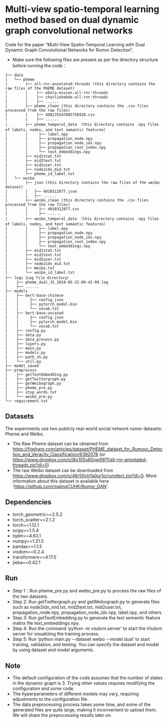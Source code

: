 # Multi-view spatio-temporal learning method based on dual dynamic graph convolutional networks
Code for the paper “Multi-View Spatio-Temporal Learning with Dual Dynamic Graph Convolutional Networks for Rumor Detection”.

* Make sure the following files are present as per the directory structure before running the code：
```
├── data
|   └── pheme
|        ├── all-rnr-annotated-threads (this directory contains the raw files of the PHEME dataset)
|        │    ├── ebola-essien-all-rnr-threads
|        │    ├── charliehebdo-all-rnr-threads
|        |    ├── ......
|        ├── pheme_clean (this directory contains the .csv files processed from the raw files)
|        |    ├── 498235547685756928.csv
|        |    ├── ......
|        ├── pheme_temporal_data （this directory contains .npy files of labels, nodes, and text semantic features）
|        |     ├── label.npy
|        |     ├── propagation_node.npy
|        |     ├── propagation_node_idx.npy
|        |     ├── propagation_root_index.npy
|        |     └── text_embeddings.npy
|        ├── mid2stat.txt
|        ├── mid2text.txt
|        ├── mid2user.txt
|        ├── node2idx_mid.txt
|        └── pheme_id_label.txt
|   └── weibo
|        ├── json (this directory contains the raw files of the weibo dataset)
|        │   ├── 4010312877.json
|        |   ├── ......
|        ├── weibo_clean (this directory contains the .csv files processed from the raw files)
|        │     ├── 4010312877.csv
|        │     ├── ......
|        ├── weibo_temporal_data （this directory contains .npy files of labels, nodes, and text semantic features）
|        │     ├── label.npy
|        │     ├── propagation_node.npy
|        │     ├── propagation_node_idx.npy
|        │     ├── propagation_root_index.npy
|        │     └── text_embeddings.npy
|        ├── mid2stat.txt
|        ├── mid2text.txt
|        ├── mid2user.txt
|        ├── node2idx_mid.txt
|        ├── Weibo.txt
|        └── weibo_id_label.txt
├── logs（Log file directory）
|    ├── pheme_dual_32_2024-05-22-09-42-09.log
|    ├── ......
├── models
|    ├── bert-base-chinese
|    |     ├── config.json
|    |     ├── pytorch_model.bin
|    |     └── vocab.txt
|    ├── bert-base-uncased
|    |     ├── config.json
|    |     ├── pytorch_model.bin
|    |     └── vocab.txt
|    ├── config.py
|    ├── data.py
|    ├── data_process.py
|    ├── layers.py
|    ├── main.py
|    ├── models.py
|    ├── path_zh.py
|    └── util.py   
├── model_saved
├── preprocess
|    ├── getTextEmbedding.py
|    ├── getTwittergraph.py
|    ├── getWeibograph.py
|    ├── pheme_pre.py
|    ├── stop_words.txt
|    └── weibo_pre.py
└── requirement.txt
```
## Datasets
The experiments use two publicly real-world social network rumor datasets: Pheme and Weibo.
* The Raw Pheme dataset can be obtained from https://figshare.com/articles/dataset/PHEME_dataset_for_Rumour_Detection_and_Veracity_Classification/6392078 (or https://www.dropbox.com/s/j8x105s60ow997f/all-rnr-annotated-threads.zip?dl=0).
* The raw Weibo dataset can be downloaded from https://www.dropbox.com/s/46r50ctrfa0ur1o/rumdect.zip?dl=0. More information about this dataset is available here 'https://github.com/majingCUHK/Rumor_GAN'.
## Dependencies
* torch_geometric==2.5.2
* torch_scatter==2.1.2
* torch==1.12.1
* scipy==1.5.4
* tqdm==4.63.1
* numpy==1.21.5
* pandas==1.1.5
* visdom==0.2.4
* transformers==4.17.0
* jieba==0.42.1

## Run
* Step 1：Run pheme_pre.py and weibo_pre.py to process the raw files of the two datasets.
* Step 2: Run getTwittergraph.py and getWeibograph.py to generate files such as node2idx_mid.txt, mid2text.txt, mid2user.txt, propagation_node.npy, propagation_node_idx.npy, label.npy, and others.
* Step 3: Run getTextEmbedding.py to generate the text semantic feature matrix file text_embeddings.npy.
* Step 4: Run the command ‘python -m visdom.server’ to start the Visdom server for visualizing the training process.
* Step 5: Run ‘python main.py --dataset weibo --model dual’ to start training, validation, and testing. You can specify the dataset and model by using dataset and model arguments.

## Note
* The default configuration of the code assumes that the number of states in the dynamic graph is 3. Trying other values requires modifying the configuration and some code.
* The hyperparameters of different models may vary, requiring adjustments to the configuration file.
* The data preprocessing process takes some time, and some of the generated files are quite large, making it inconvenient to upload them. We will share the preprocessing results later on.









